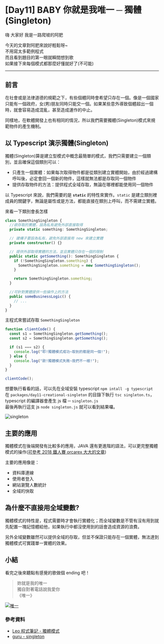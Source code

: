 # [Day11] BABY 你就是我唯一 ─ 獨體(Singleton)

嗨 大家好 我是一路爬坡的阿肥

今天的文章對阿肥來說好輕鬆呀~  
不用寫太多範例程式  
而且看到題目的第一眼就瞬間想到歌  
如果接下來每個模式都那麼好懂就好了(不可能)

---

## 前言

在社會或是法律道德的規範之下，有些個體同時會希望只存在一個。像是一個國家只能有一個政府，女(男)朋友同時只能交一個。如果某些意外導致個體超出一個時，就會容易造成混亂，甚至造成運作的中止。

同樣地，在軟體開發上也有相同的情況，所以我們需要獨體(Singleton)模式來規範物件的產生機制。

## 以 Typescript 演示獨體(Singleton)

獨體(Singleton)算是建立型模式中概念最簡單的模式，我們只需要建立一個類別，並且確保這個類別可以：

- 只產生一個實體：如果每次取得物件都是從類別建立實體開始，由於經過建構呼叫後，必定會回一個新的物件，這樣就無法都是存取同一個物件
- 提供存取物件的方法：提供程式全域存取，無論在哪裡都能使用同一個物件

以 Typescript 來說，我們需要的是 **`static`** 的特性來實作。`static` 是建立類別裡成員的關鍵字，無論是屬性或是方法，都能直接在類別上呼叫，而不需建立實體。

來看一下類別會長怎樣

```typescript
class SomethingSingleton {
  //欲存取的實體，設為私有避免外部直接取得
  private static something: SomethingSingleton;

  // 建構子要設為私有，避免外部直接用 new 來建立實體
  private constructor() {}

  // 提供外部取得實體的方法，並且實體只存在一個的限制
  public static getSomething(): SomethingSingleton {
    if (!SomethingSingleton.something) {
      SomethingSingleton.something = new SomethingSingleton();
    }

    return SomethingSingleton.something;
  }

  //可針對實體提供一些操作上的方法
  public someBusinessLogic() {
    // ...
  }
}
```

主程式來嘗試存取 `SomethingSingleton`

```typescript
function clientCode() {
  const s1 = SomethingSingleton.getSomething();
  const s2 = SomethingSingleton.getSomething();

  if (s1 === s2) {
    console.log("耶!獨體模式成功~取到的都是同一個!");
  } else {
    console.log("歐!獨體模式失敗~我們不一樣!");
  }
}

clientCode();
```

想要執行看看的話，可以先在全域安裝 typescript
`npm intall -g typescript`  
在 `packages/day11-creational-singleton` 的目錄下執行 `tsc singleton.ts`，typescript 的編譯器會產生 js 檔 ─ `singleton.js`  
最後再執行這支 js `node singleton.js` 就可以看到結果囉。

![singleton](https://i.imgur.com/bbjLZYq.png)

## 主要的應用

獨體模式在後端開發有比較多的應用，JAVA 還有更進階的語法，可以更完整獨體模式的操作([可參考 2018 鐵人賽 orcarex 大大的文章](https://ithelp.ithome.com.tw/articles/10203092))

主要的應用像是：

- 資料庫連線
- 使用者登入
- 網站瀏覽人數統計
- 全域的快取

## 為什麼不直接用全域變數?

獨體模式的特性是，程式需要時才會執行實體化；而全域變數是不管有沒有用到就先配置一塊記憶體給他，如果執行中都沒使用到的話會造成資源的浪費。

另外全域變數雖然可以提供全域的存取，但並不保證只能存在一個實體，無法達到獨體模式可實踐單一實體的效果。

## 小結

看完之後來聽點有感覺的歌做個 ending 吧！

> 妳就是我的唯一　　  
> 獨自對著電話說我愛你  
> 《唯一》

[![唯一](https://img.youtube.com/vi/P7Qv4AV_StM/0.jpg)](http://www.youtube.com/watch?v=P7Qv4AV_StM "唯一")

### 參考資料

- [Leo 程式筆記 - 獨體模式](https://dotblogs.com.tw/leo_codespace/2017/06/03/204504)
- [guru - singleton](https://refactoring.guru/design-patterns/singleton)
